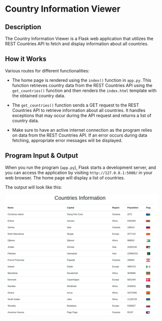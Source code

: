 # Country Information Viewer

## Description

The Country Information Viewer is a Flask web application that utilizes the REST Countries API to fetch and display information about all countries.

## How it Works

Various routes for different functionalities:

- The home page is rendered using the `index()` function in `app.py`. This function retrieves country data from the REST Countries API using the `get_countries()` function and then renders the `index.html` template with the obtained country data.

- The `get_countries()` function sends a GET request to the REST Countries API to retrieve information about all countries. It handles exceptions that may occur during the API request and returns a list of country data.

- Make sure to have an active internet connection as the program relies on data from the REST Countries API. If an error occurs during data fetching, appropriate error messages will be displayed.

## Program Input & Output

When you run the program (`app.py`), Flask starts a development server, and you can access the application by visiting `http://127.0.0.1:5000/` in your web browser. The home page will display a list of countries.

The output will look like this:

![Country Data Output](output/country-output.png)